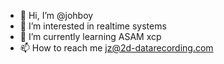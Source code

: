 - 👋 Hi, I’m @johboy
- 👀 I’m interested in realtime systems
- 🌱 I’m currently learning ASAM xcp
- 📫 How to reach me jz@2d-datarecording.com

<!---
johboy/johboy is a ✨ special ✨ repository because its `README.md` (this file) appears on your GitHub profile.
You can click the Preview link to take a look at your changes.
--->

